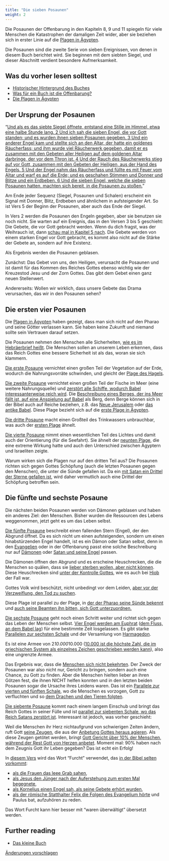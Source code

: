 ```yaml
---
title: "Die sieben Posaunen"
weight: 2
---
```



Die Posaunen der Offenbarung in den Kapiteln 8, 9 und 11 spiegeln für viele Menschen die Katastrophen der damaligen Zeit wider, aber sie beziehen sich in erster Linie auf die [Plagen in Ägypten](../../../bible/exodus/expl/the-plagues-in-egypt).

Die Posaunen sind die zweite Serie von sieben Ereignissen, von denen in diesem Buch berichtet wird. Sie beginnen mit dem siebten Siegel, und dieser Abschnitt verdient besondere Aufmerksamkeit.


## Was du vorher lesen solltest

<a name="50de"></a>
- [Historischer Hintergrund des Buches](../../../background/history/expl/pax-romana-key-to-understand-the-book-of-revelation)
- [Was für ein Buch ist die Offenbarung?](../../../background/literature/expl/the-book-of-revelation-how-to-read-it)
- [Die Plagen in Ägypten](../../../bible/exodus/expl/the-plagues-in-egypt)



## Der Ursprung der Posaunen

<a name="639f"></a>
“[Und als es das siebte Siegel öffnete, entstand eine Stille im Himmel, etwa eine halbe Stunde lang. 2 Und ich sah die sieben Engel, die vor Gott standen; und es wurden ihnen sieben Posaunen gegeben. 3 Und ein anderer Engel kam und stellte sich an den Altar, der hatte ein goldenes Räucherfass; und ihm wurde viel Räucherwerk gegeben, damit er es zusammen mit den Gebeten aller Heiligen auf dem goldenen Altar darbringe, der vor dem Thron ist. 4 Und der Rauch des Räucherwerks stieg auf vor Gott, zusammen mit den Gebeten der Heiligen, aus der Hand des Engels. 5 Und der Engel nahm das Räucherfass und füllte es mit Feuer vom Altar und warf es auf die Erde; und es geschahen Stimmen und Donner und Blitze und ein Erdbeben. 6 Und die sieben Engel, welche die sieben Posaunen hatten, machten sich bereit, in die Posaunen zu stoßen.](https://www.bibleserver.com/SLT/Offenbarung8%2C1-6)”

Am Ende jeder Sequenz (Siegel, Posaunen und Schalen) erscheint ein Signal mit Donner, Blitz, Erdbeben und ähnlichem in aufsteigender Art. So ist Vers 5 der Beginn der Posaunen, aber auch das Ende der Siegel.

In Vers 2 werden die Posaunen den Engeln gegeben, aber sie benutzen sie noch nicht. Sie warten auf ein Ereignis, das in den Versen 3 bis 5 geschieht: Die Gebete, die vor Gott gebracht werden. Wenn du dich fragst, was der Weihrauch ist, dann [schau mal in Kapitel 5 nach](https://www.bibleserver.com/SLT/Offenbarung5%2C8). Die Gebete werden von einem starken Engel vor Gott gebracht, es kommt also nicht auf die Stärke der Gebete an, sondern auf ihre Existenz.

Als Ergebnis werden die Posaunen geblasen.

Zunächst: Das Gebet von uns, den Heiligen, verursacht die Posaunen und ist damit für das Kommen des Reiches Gottes ebenso wichtig wie der Kreuzestod Jesu und der Zorn Gottes. Das gibt dem Gebet einen ganz neuen Stellenwert.

Andererseits: Wollen wir wirklich, dass unsere Gebete das Drama verursachen, das wir in den Posaunen sehen?


## Die ersten vier Posaunen

<a name="e565"></a>
Die [Plagen in Ägypten](../../../bible/exodus/expl/the-plagues-in-egypt) haben gezeigt, dass man sich nicht auf den Pharao und seine Götter verlassen kann. Sie haben keine Zukunft und niemand sollte sein Vertrauen darauf setzen.

Die Posaunen nehmen den Menschen alle Sicherheiten, [wie es im Hebräerbrief heißt](https://www.bibleserver.com/SLT/Hebr%C3%A4er12%2C26-28). Die Menschen sollen an unserem Leben erkennen, dass das Reich Gottes eine bessere Sicherheit ist als das, woran sie sich klammern.

[Die erste Posaune](https://www.bibleserver.com/SLT/Offenbarung8%2C7) vernichtet einen großen Teil der Vegetation auf der Erde, wodurch die Nahrungsvorräte schwinden, und gleicht der [Plage des Hagels](https://www.bibleserver.com/SLT/2.Mose9%2C22-25).

[Die zweite Posaune](https://www.bibleserver.com/SLT/Offenbarung8%2C8-9) vernichtet einen großen Teil der Fische im Meer (eine weitere Nahrungsquelle) und [zerstört alle Schiffe, wodurch Babel interessanterweise reich wird](https://www.bibleserver.com/SLT/Offenbarung18%2C19). Die [Beschreibung eines Berges, der ins Meer fällt ist, auf eine Anspielung auf Babel](https://www.bibleserver.com/SLT/Offenbarung18%2C21) als Berg, denn Berge können sich in der Bibel auch auf Reiche beziehen, z.B. das [Neue Jerusalem](https://www.bibleserver.com/SLT/Offenbarung21%2C10) oder [das antike Babel](https://www.bibleserver.com/SLT/Jeremia51%2C25). Diese Plage bezieht sich auf die [erste Plage in Ägypten](https://www.bibleserver.com/SLT/2.Mose7%2C21).

[Die dritte Posaune](https://www.bibleserver.com/SLT/Offenbarung8%2C10-11) macht einen Großteil des Trinkwassers unbrauchbar, was auch der [ersten Plage](https://www.bibleserver.com/SLT/2.Mose7%2C21) ähnelt.

[Die vierte Posaune](https://www.bibleserver.com/SLT/Offenbarung8%2C12-13) nimmt einen wesentlichen Teil des Lichtes und damit auch der Orientierung (für die Seefahrt). Sie ähnelt der [neunten Plage](https://www.bibleserver.com/SLT/2.Mose10%2C22-23), die eine extreme Wirkung hatte und auch den Unterschied zwischen Ägyptern und Israeliten zeigte.

Warum wirken sich die Plagen nur auf den dritten Teil aus? Die Posaunen richten sich gegen Gottes Schöpfung (auch die letzten Posaunen gegen den Menschen), die unter die Sünde gefallen ist. Da ein [mit Satan ein Drittel der Sterne gefallen ist](../../../content/jesus/expl/a-different-christmas-story), wird daher vermutlich auch eine Drittel der Schöpfung betroffen sein.


## Die fünfte und sechste Posaune

<a name="813b"></a>
Die nächsten beiden Posaunen werden von Dämonen geblasen und haben ein anderes Ziel: den Menschen. Bisher wurden die Ressourcen des Lebens weggenommen, jetzt geht es um das Leben selbst.

[Die fünfte Posaune](https://www.bibleserver.com/SLT/Offenbarung9%2C1-12) beschreibt einen fallenden Stern (Engel), der den Abgrund öffnet. Da es sich nicht um einen aufsteigenden, sondern um einen hinabstürzenden Engel handelt, ist es ein Dämon oder Satan selbst, denn in den [Evangelien](https://www.bibleserver.com/SLT/Lukas10%2C18) oder in der Offenbarung passt eine solche Beschreibung nur auf [Dämonen](https://www.bibleserver.com/SLT/Offenbarung12%2C4) oder [Satan und seine Engel](https://www.bibleserver.com/SLT/Offenbarung12%2C9-10) passen.

Die Dämonen öffnen den Abgrund und es erscheine Heuschrecken, die die Menschen so quälen, dass sie [lieber sterben wollen, aber nicht können](https://www.bibleserver.com/SLT/Offenbarung9%2C6). Diese Heuschrecken sind [unter der Kontrolle Gottes](https://www.bibleserver.com/SLT/Offenbarung9%2C5), wie es auch bei [Hiob](https://www.bibleserver.com/SLT/Hiob2%2C4-6) der Fall war.

Gottes Volk wird beschützt, nicht unbedingt vor dem Leiden, [aber vor der Verzweiflung, den Tod zu suchen](https://www.bibleserver.com/SLT/Offenbarung9%2C4).

Diese Plage ist parallel zu der Plage, in [der der Pharao seine Sünde bekennt](https://www.bibleserver.com/SLT/2.Mose10%2C13-17) und [auch seine Beamten ihn bitten, sich Gott unterzuordnen.](https://www.bibleserver.com/SLT/2.Mose10%2C7)

[Die sechste Posaune](https://www.bibleserver.com/SLT/Offenbarung9%2C13-21) geht noch einen Schritt weiter und richtet sich gegen das Leben der Menschen selbst. [Vier Engel werden am Euphrat](https://www.bibleserver.com/SLT/Offenbarung9%2C14) ([dem Fluss, an dem Babel lag](https://de.wikipedia.org/wiki/Babylon)) für eine bestimmte Zeit losgelassen. Es gibt starke [Parallelen zur sechsten Schale](https://www.bibleserver.com/SLT/Offenbarung16%2C12-14) und der Versamlung von [Harmagedon](../../../content/bowls/expl/the-key-to-armageddon).

Es ist eine Armee von 2*10.000*10.000 ([10.000 ist die höchste Zahl, die im griechischen System als einzelnes Zeichen geschrieben werden kann](https://de.wikipedia.org/wiki/Griechische_Zahlzeichen#Die_akrophonischen_Zahlen)), also eine ungrenzte Armee.

Das Ergebnis war, dass die [Menschen sich nicht bekehrten](https://www.bibleserver.com/SLT/Offenbarung9%2C20-21). Der Zweck der Posaunen war also nicht nur, Gericht zu bringen, sondern auch eine Chance, zu Gott zu finden. Aber die Menschen hielten lieber an ihren Götzen fest, die ihnen NICHT helfen konnten und in den letzten beiden Posaunen sogar die Ursache ihres Leidens waren. Das ist ein [Parallele zur vierten und fünften Schale](https://www.bibleserver.com/SLT/Offenbarung16%2C8-11), wo die Menschen es vorzogen, Gott zu verfluchten und so [dem Drachen und den Tieren folgten](https://www.bibleserver.com/SLT/Offenbarung13%2C5-6).

[Die siebente Posaune](https://www.bibleserver.com/SLT/Offenbarung11%2C15-19) kommt nach einem langem Einschub und bringt das Reich Gottes in seiner Fülle und ist [parallel zur siebenten Schale, wo das Reich Satans zerstört ist](https://www.bibleserver.com/SLT/Offenbarung16%2C17-20). Interessant ist jedoch, was vorher geschieht:

Weil die Menschen ihr Herz nichtaufgrund von schwierigen Zeiten ändern, ruft Gott [seine Zeugen](https://www.bibleserver.com/SLT/Offenbarung11%2C3-12), die aus der [Anbetung Gottes heraus agieren](https://www.bibleserver.com/SLT/Offenbarung11%2C1-2). Als diese Zeugen getötet werden, bringt [Gott Gericht über 10% der Menschen, während der Rest Gott von Herzen anbetet](https://www.bibleserver.com/SLT/Offenbarung11%2C13). Moment mal: 90% haben nach dem Zeugnis Gott ihr Leben gegeben? Das ist echt ein Erfolg!

In [diesem Vers](https://www.bibleserver.com/SLT/Offenbarung11%2C13) wird das Wort “Furcht” verwendet, das [in der Bibel selten vorkommt](https://biblehub.com/greek/1719.htm):

- [als die Frauen das leee Grab sahen](https://www.bibleserver.com/SLT/Lukas24%2C5),
- [als Jesus den Jünger nach der Auferstehung zum ersten Mal begegnete](https://www.bibleserver.com/SLT/Lukas24%2C37),
- [als Kornelius einen Engel sah, als seine Gebete erhört wurden](https://www.bibleserver.com/SLT/Apostelgeschichte10%2C4),
- [als der römische Statthalter Felix die Folgen des Evangelium hörte](https://www.bibleserver.com/SLT/Apostelgeschichte24%2C25) und Paulus bat, aufzuhören zu reden.


Das Wort Furcht kann hier besser mit “waren überwältigt” übersetzt werden.


## Further reading

<a name="b9f6"></a>
- [Das kleine Buch](../../../content/scroll/expl/the-little-scroll)




[Änderungen vorschlagen](https://github.com/revelation-today/revelation-today/blob/main/exampleSite/content/docs/content/trumpets/expl/the-trumpets-in-revelation.de.md)
